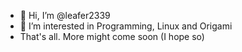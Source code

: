 - 👋 Hi, I’m @leafer2339
- 👀 I’m interested in Programming, Linux and Origami
- That's all. More might come soon (I hope so)
 
<!---
leafer2339/leafer2339 is a ✨ special ✨ repository because its `README.md` (this file) appears on your GitHub profile.
You can click the Preview link to take a look at your changes.
--->

